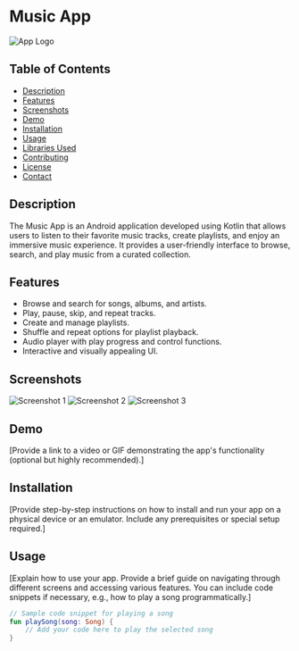 # Music App

![App Logo]([path_to_your_logo.png](https://img.freepik.com/free-vector/music-icon_53876-25524.jpg?w=740&t=st=1690636257~exp=1690636857~hmac=735a4df5ddcac6776178c5ae2734536a1fb878377497a9ba307a638314ee36ce))

## Table of Contents

- [Description](#description)
- [Features](#features)
- [Screenshots](#screenshots)
- [Demo](#demo)
- [Installation](#installation)
- [Usage](#usage)
- [Libraries Used](#libraries-used)
- [Contributing](#contributing)
- [License](#license)
- [Contact](#contact)

## Description

The Music App is an Android application developed using Kotlin that allows users to listen to their favorite music tracks, create playlists, and enjoy an immersive music experience. It provides a user-friendly interface to browse, search, and play music from a curated collection.

## Features

- Browse and search for songs, albums, and artists.
- Play, pause, skip, and repeat tracks.
- Create and manage playlists.
- Shuffle and repeat options for playlist playback.
- Audio player with play progress and control functions.
- Interactive and visually appealing UI.

## Screenshots

![Screenshot 1](path_to_screenshot_1.png)
![Screenshot 2](path_to_screenshot_2.png)
![Screenshot 3](path_to_screenshot_3.png)

## Demo

[Provide a link to a video or GIF demonstrating the app's functionality (optional but highly recommended).]

## Installation

[Provide step-by-step instructions on how to install and run your app on a physical device or an emulator. Include any prerequisites or special setup required.]

## Usage

[Explain how to use your app. Provide a brief guide on navigating through different screens and accessing various features. You can include code snippets if necessary, e.g., how to play a song programmatically.]

```kotlin
// Sample code snippet for playing a song
fun playSong(song: Song) {
    // Add your code here to play the selected song
}
